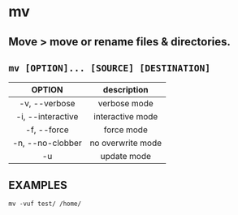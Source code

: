 # mv

**Move** > move or rename files & directories.
---

` mv [OPTION]... [SOURCE] [DESTINATION] `
---

| **OPTION** | description |
|:---:|:---:|
| -v, --verbose | verbose mode |
| -i, --interactive | interactive mode	 |
| -f, --force | force mode |
| -n, --no-clobber | no overwrite mode |
| -u | update mode |

## EXAMPLES
` mv -vuf test/ /home/ `